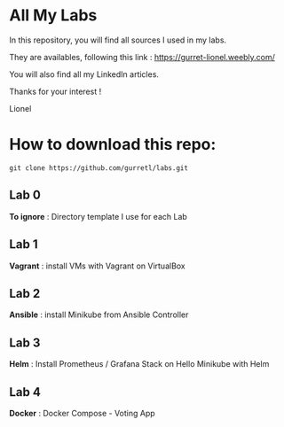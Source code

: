 # All My Labs

In this repository, you will find all sources I used in my labs.

They are availables, following this link :
https://gurret-lionel.weebly.com/

You will also find all my LinkedIn articles.

Thanks for your interest !

Lionel

# How to download this repo:
`git clone https://github.com/gurretl/labs.git`

## Lab 0
**To ignore** : Directory template I use for each Lab

## Lab 1
**Vagrant** : install VMs with Vagrant on VirtualBox

## Lab 2
**Ansible** : install Minikube from Ansible Controller

## Lab 3
**Helm** : Install Prometheus / Grafana Stack on Hello Minikube with Helm

## Lab 4
**Docker** : Docker Compose - Voting App
